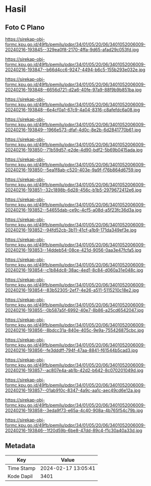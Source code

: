 # Hasil

## Foto C Plano

https://sirekap-obj-formc.kpu.go.id/49fb/pemilu/pdpr/34/01/05/20/06/3401052006009-20240216-193845--329ea0f8-2170-4ffa-9d65-afad29c053fd.jpg

https://sirekap-obj-formc.kpu.go.id/49fb/pemilu/pdpr/34/01/05/20/06/3401052006009-20240216-193847--b66d4cc6-9247-4494-b6c5-155b293e032e.jpg

https://sirekap-obj-formc.kpu.go.id/49fb/pemilu/pdpr/34/01/05/20/06/3401052006009-20240216-193848--6656d721-d2a6-40fe-97a9-88f9b9b851ba.jpg

https://sirekap-obj-formc.kpu.go.id/49fb/pemilu/pdpr/34/01/05/20/06/3401052006009-20240216-193848--6e4cf0a1-67c9-4a04-8316-c8afefdc6a08.jpg

https://sirekap-obj-formc.kpu.go.id/49fb/pemilu/pdpr/34/01/05/20/06/3401052006009-20240216-193849--1966e573-dfaf-4d0c-8e2b-6d2841770b61.jpg

https://sirekap-obj-formc.kpu.go.id/49fb/pemilu/pdpr/34/01/05/20/06/3401052006009-20240216-193850--71b59d57-e2de-4d90-bdf2-5b69b0415ada.jpg

https://sirekap-obj-formc.kpu.go.id/49fb/pemilu/pdpr/34/01/05/20/06/3401052006009-20240216-193850--5ea1f8ab-c520-403e-9a9f-f76b864d6759.jpg

https://sirekap-obj-formc.kpu.go.id/49fb/pemilu/pdpr/34/01/05/20/06/3401052006009-20240216-193851--32c1898b-6d28-456c-b1b5-2979672412e6.jpg

https://sirekap-obj-formc.kpu.go.id/49fb/pemilu/pdpr/34/01/05/20/06/3401052006009-20240216-193852--54655dab-ce9c-4cf5-a08d-a5f23fc36d3a.jpg

https://sirekap-obj-formc.kpu.go.id/49fb/pemilu/pdpr/34/01/05/20/06/3401052006009-20240216-193852--94fd52cb-3b11-41cf-a1b9-171da349ef3e.jpg

https://sirekap-obj-formc.kpu.go.id/49fb/pemilu/pdpr/34/01/05/20/06/3401052006009-20240216-193853--14ddeb54-08ce-421d-9056-0aa3e47fcfa5.jpg

https://sirekap-obj-formc.kpu.go.id/49fb/pemilu/pdpr/34/01/05/20/06/3401052006009-20240216-193854--c1b84dc8-38ac-4ed1-8c84-d060a31e048c.jpg

https://sirekap-obj-formc.kpu.go.id/49fb/pemilu/pdpr/34/01/05/20/06/3401052006009-20240216-193854--83b52305-2ef7-4e26-a511-5115210c18e2.jpg

https://sirekap-obj-formc.kpu.go.id/49fb/pemilu/pdpr/34/01/05/20/06/3401052006009-20240216-193855--0b587a5f-6992-40e7-8b86-a25cd6542047.jpg

https://sirekap-obj-formc.kpu.go.id/49fb/pemilu/pdpr/34/01/05/20/06/3401052006009-20240216-193856--8bdcc31a-840e-405c-9e9a-755426875cbc.jpg

https://sirekap-obj-formc.kpu.go.id/49fb/pemilu/pdpr/34/01/05/20/06/3401052006009-20240216-193856--fe3dddff-794f-47aa-8841-f61544b5cad3.jpg

https://sirekap-obj-formc.kpu.go.id/49fb/pemilu/pdpr/34/01/05/20/06/3401052006009-20240216-193857--ac807e4a-ab1b-42d2-b642-8c070201049d.jpg

https://sirekap-obj-formc.kpu.go.id/49fb/pemilu/pdpr/34/01/05/20/06/3401052006009-20240216-193857--01ab910c-8347-4a9c-aa1c-aec49cd6e12a.jpg

https://sirekap-obj-formc.kpu.go.id/49fb/pemilu/pdpr/34/01/05/20/06/3401052006009-20240216-193858--3eda9f73-e65a-4c40-908a-4b765f54c79b.jpg

https://sirekap-obj-formc.kpu.go.id/49fb/pemilu/pdpr/34/01/05/20/06/3401052006009-20240216-193846--1f20d59b-6be8-47dd-89c4-f1c30a40a33d.jpg


## Metadata

| Key        | Value               |
| ---------- | ------------------- |
| Time Stamp | 2024-02-17 13:05:41 |
| Kode Dapil | 3401                |




